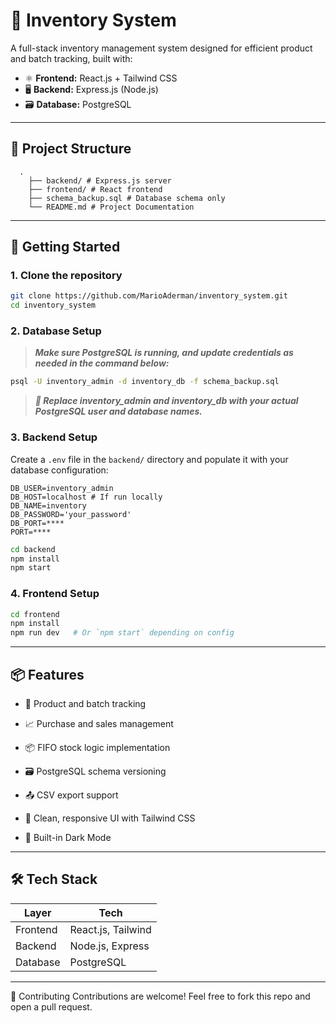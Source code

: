 # 🧾 Inventory System

A full-stack inventory management system designed for efficient product and batch tracking, built with:

- ⚛️ **Frontend:** React.js + Tailwind CSS
- 🖥️ **Backend:** Express.js (Node.js)
- 🗃️ **Database:** PostgreSQL

---

## 📁 Project Structure

```text
  .
    ├── backend/ # Express.js server 
    ├── frontend/ # React frontend  
    ├── schema_backup.sql # Database schema only 
    └── README.md # Project Documentation
```

---

## 🚀 Getting Started

### 1. Clone the repository

```bash
git clone https://github.com/MarioAderman/inventory_system.git
cd inventory_system
```

### 2. Database Setup

> ***Make sure PostgreSQL is running, and update credentials as needed in the command below:***

```bash
psql -U inventory_admin -d inventory_db -f schema_backup.sql
```
> ***🔧 Replace inventory_admin and inventory_db with your actual PostgreSQL user and database names.***

### 3. Backend Setup

Create a `.env` file in the `backend/` directory and populate it with your database configuration:

 ```text
DB_USER=inventory_admin
DB_HOST=localhost # If run locally
DB_NAME=inventory
DB_PASSWORD='your_password'
DB_PORT=****
PORT=****
```

```bash
cd backend
npm install
npm start
```

### 4. Frontend Setup

```bash
cd frontend
npm install
npm run dev   # Or `npm start` depending on config
```

---

## 📦 Features

- 🔄 Product and batch tracking

- 📈 Purchase and sales management

- 📦 FIFO stock logic implementation

- 🗃️ PostgreSQL schema versioning

- 📤 CSV export support

- 🧼 Clean, responsive UI with Tailwind CSS

- 🌙 Built-in Dark Mode 

---

## 🛠 Tech Stack

|Layer	   | Tech             |
|----------|------------------|
|Frontend  |React.js, Tailwind|
|Backend   |Node.js, Express  |
|Database  |PostgreSQL        |

---

🤝 Contributing
Contributions are welcome! Feel free to fork this repo and open a pull request.
